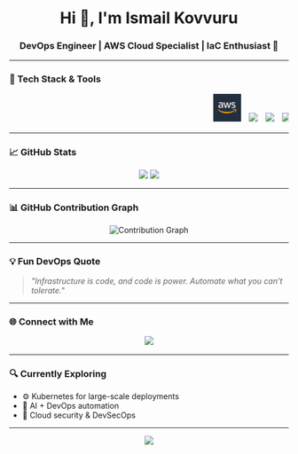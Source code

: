 <!-- Typing SVG fallback as header -->
<h1 align="center">Hi 👋, I'm Ismail Kovvuru</h1>
<h3 align="center">DevOps Engineer | AWS Cloud Specialist | IaC Enthusiast 🚀</h3>

---

### 🔧 Tech Stack & Tools

<p align="center">
  <marquee behavior="scroll" direction="left" scrollamount="7">
    <img src="https://github.com/Ismail-k13/Ismail-Kovvuru/raw/main/assests/image/aws.png" width="50" style="margin-right:10px;" />
    <img src="https://cdn.jsdelivr.net/gh/devicons/devicon/icons/docker/docker-original.svg" width="50" style="margin-right:10px;" />
    <img src="https://cdn.jsdelivr.net/gh/devicons/devicon/icons/bash/bash-original.svg" width="50" style="margin-right:10px;" />
    <img src="https://cdn.jsdelivr.net/gh/devicons/devicon/icons/python/python-original.svg" width="50" style="margin-right:10px;" />
    <img src="https://cdn.jsdelivr.net/gh/devicons/devicon/icons/linux/linux-original.svg" width="50" style="margin-right:10px;" />
    <img src="https://cdn.jsdelivr.net/gh/devicons/devicon/icons/github/github-original.svg" width="50" style="margin-right:10px;" />
    <img src="https://cdn.jsdelivr.net/gh/devicons/devicon/icons/terraform/terraform-original.svg" width="50" style="margin-right:10px;" />
    <img src="https://cdn.jsdelivr.net/gh/devicons/devicon/icons/jenkins/jenkins-original.svg" width="50" />
  </marquee>
</p>


---

### 📈 GitHub Stats

<p align="center">
  <img src="https://github-readme-stats.vercel.app/api?username=Ismail-k13&show_icons=true&theme=radical" height="180" />
  <img src="https://github-readme-stats.vercel.app/api/top-langs/?username=Ismail-k13&layout=compact&theme=radical" height="180"/>
</p>

---

### 📊 GitHub Contribution Graph

<p align="center">
  <img src="https://github-readme-activity-graph.vercel.app/graph?username=Ismail-k13&theme=react-dark&area=true&hide_border=true" alt="Contribution Graph" />
</p>



---

### 💡 Fun DevOps Quote

> *"Infrastructure is code, and code is power. Automate what you can’t tolerate."*

---

### 🌐 Connect with Me

<p align="center">
  <a href="https://www.linkedin.com/in/ismail-kovvuru/">
    <img src="https://img.shields.io/badge/LinkedIn-blue?logo=linkedin&style=for-the-badge" />
  </a>
 </p>

---

### 🔍 Currently Exploring
- ⚙️ Kubernetes for large-scale deployments  
- 🧠 AI + DevOps automation  
- 🔐 Cloud security & DevSecOps

---

<p align="center">
  <img src="https://capsule-render.vercel.app/api?type=waving&color=gradient&height=120&section=footer"/>
</p>
